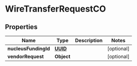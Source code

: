 
# WireTransferRequestCO

## Properties
Name | Type | Description | Notes
------------ | ------------- | ------------- | -------------
**nucleusFundingId** | [**UUID**](UUID.md) |  |  [optional]
**vendorRequest** | **Object** |  |  [optional]



